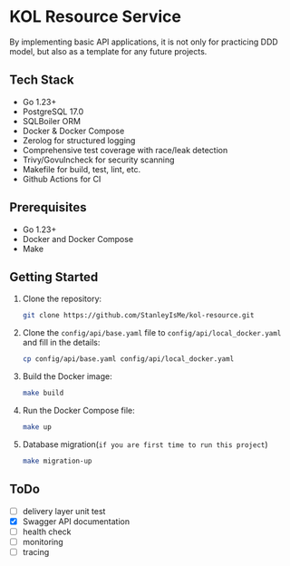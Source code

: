# KOL Resource Service

By implementing basic API applications, it is not only for practicing DDD model, but also as a template for any future projects.

## Tech Stack

- Go 1.23+
- PostgreSQL 17.0
- SQLBoiler ORM
- Docker & Docker Compose
- Zerolog for structured logging
- Comprehensive test coverage with race/leak detection
- Trivy/Govulncheck for security scanning
- Makefile for build, test, lint, etc.
- Github Actions for CI

## Prerequisites

- Go 1.23+
- Docker and Docker Compose
- Make

## Getting Started

1. Clone the repository:
    ```sh
    git clone https://github.com/StanleyIsMe/kol-resource.git
    ```

2. Clone the `config/api/base.yaml` file to `config/api/local_docker.yaml` and fill in the details:
    ```sh
    cp config/api/base.yaml config/api/local_docker.yaml
    ```

3. Build the Docker image:
    ```sh
    make build
    ```

4. Run the Docker Compose file:
    ```sh
    make up
    ```

5. Database migration(`if you are first time to run this project`)

    ```sh
    make migration-up
    ```


## ToDo

- [ ] delivery layer unit test
- [x] Swagger API documentation
- [ ] health check
- [ ] monitoring
- [ ] tracing
